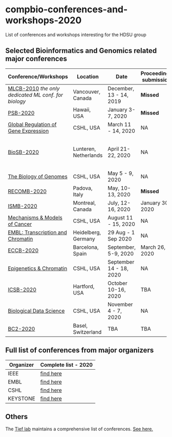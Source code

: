 # compbio-conferences-and-workshops-2020
List of conferences and workshops interesting for the HDSU group

## Selected Bioinformatics and Genomics related major conferences

| Conference/Workshops | Location | Date | Proceedings submission | Abstract submission | Registration |
|----------------------|----------|------|------------------|---------------------|--------------|
| [MLCB-2010](https://sites.google.com/cs.washington.edu/mlcb/) _the only dedicated ML conf. for biology_ | Vancouver, Canada | December, 13 - 14, 2019 | **Missed** | **Missed** |**Fully booked**|
| [PSB-2020](https://psb.stanford.edu/) | Hawaii, USA | January 3-7, 2020 | **Missed** | **Missed** |December 14, 2019|
| [Global Regulation of Gene Expression](https://meetings.cshl.edu/meetings.aspx?meet=SYSTEMS&year=20) | CSHL, USA | March 11 - 14, 2020 | NA | January 3, 2020 |Feburary 1, 2020|
| [BioSB-2020](https://www.aanmelder.nl/biosb2020) | Lunteren, Netherlands | April 21-22, 2020 | NA | 15 Feb (oral) 16 Mar (Poster) 2020  |16 March, 2020|
| [The Biology of Genomes](https://meetings.cshl.edu/meetings.aspx?meet=GENOME&year=20) | CSHL, USA | May 5 - 9, 2020| NA | February 14, 2020 |April 1, 2020|
| [RECOMB-2020](https://www.recomb2020.org/) | Padova, Italy | May, 10-13, 2020 | **Missed** | January 31, 2020 |March 6, 2020|
| [ISMB-2020](https://www.iscb.org/ismb2020) | Montreal, Canada | July, 12-16, 2020 | January 30, 2020 | TBA |June 11, 2020|
| [Mechanisms & Models of Cancer](https://meetings.cshl.edu/meetings.aspx?meet=CANCER&year=20) | CSHL, USA | August 11 - 15, 2020| NA | May 22, 2020 |July 1, 2020|
| [EMBL: Transcription and Chromatin](https://eccb2020.info/) | Heidelberg, Germany | 29 Aug - 1 Sep 2020 | NA | June 25, 2020|July 17, 2020|
| [ECCB-2020](https://eccb2020.info/) | Barcelona, Spain | September, 5-9, 2020 | March 26, 2020 | June 4, 2020 |July 30, 2020|
| [Epigenetics & Chromatin](https://meetings.cshl.edu/meetings.aspx?meet=EPICH&year=20) | CSHL, USA | September 14 - 18, 2020 | NA | June 26, 2020 |August 1, 2020|
| [ICSB-2020](http://icsb2020.bioscience-ct.net/) | Hartford, USA | October 10-16, 2020 | TBA | May 17, 2020 |June 13, 2020|
| [Biological Data Science](https://meetings.cshl.edu/meetings.aspx?meet=DATA&year=20) | CSHL, USA | November 4 - 7, 2020 | NA | August 14, 2020 |October 1, 2020|
| [BC2-2020](https://www.bc2.ch/) | Basel, Switzerland | TBA | TBA | TBA |TBA |

## Full list of conferences from major organizers
| Organizer | Complete list - 2020 |
|---|---|
|IEEE| [find here](https://conferences.ieee.org/conferences_events/conferences/search?q=bioinformatics)
|EMBL| [find here](https://www.embl.de/training/events/2020/?e=CCO&o=ALL&t=2020&sub=ALL&opreg=1&oabsub=1&search=Show+Events)|
|CSHL| [find here](https://meetings.cshl.edu/meetingshome.aspx)|
|KEYSTONE| [find here](http://www.keystonesymposia.org/views/web/pdfs/KS_2019-20_1st_Announcement.pdf)|

## Others

The [Tief lab](https://generegulation.org/) maintains a comprehensive list of conferences. [See here.](https://generegulation.org/conferences-2020/)
